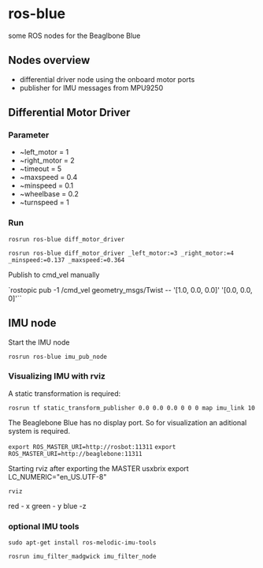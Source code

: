 # ros-blue

some ROS nodes for the Beaglbone Blue

## Nodes overview

* differential driver node using the onboard motor ports
* publisher for IMU messages from MPU9250


## Differential Motor Driver

### Parameter

* ~left_motor = 1
* ~right_motor = 2
* ~timeout = 5
* ~maxspeed = 0.4
* ~minspeed = 0.1
* ~wheelbase = 0.2
* ~turnspeed = 1

### Run

`rosrun ros-blue diff_motor_driver`

`rosrun ros-blue diff_motor_driver _left_motor:=3 _right_motor:=4 _minspeed:=0.137 _maxspeed:=0.364`

Publish to cmd_vel manually

`rostopic pub -1 /cmd_vel geometry_msgs/Twist -- '[1.0, 0.0, 0.0]' '[0.0, 0.0, 0]'``


## IMU node

Start the IMU node

`rosrun ros-blue imu_pub_node`

### Visualizing IMU with rviz

A static transformation is required:

`rosrun tf static_transform_publisher 0.0 0.0 0.0 0 0 0 map imu_link 10`

The Beaglebone Blue has no display port. So for visualization an aditional system is required.

`export ROS_MASTER_URI=http://rosbot:11311`
`export ROS_MASTER_URI=http://beaglebone:11311`

Starting rviz after exporting the MASTER usxbrix
export LC_NUMERIC="en_US.UTF-8"

`rviz`

red - x green - y blue -z

### optional IMU tools

`sudo apt-get install ros-melodic-imu-tools`

`rosrun imu_filter_madgwick imu_filter_node`
